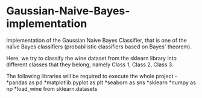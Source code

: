 # Gaussian-Naive-Bayes-implementation
Implementation of the Gaussian Naive Bayes Classifier, that is one of the naïve Bayes classifiers (probabilistic classifiers based on Bayes' theorem).

Here, we try to classify the wine dataset from the sklearn library into different classes that they belong, namely Class 1, Class 2, Class 3.

The following libraries will be required to execute the whole project -
*pandas as pd
*matplotlib.pyplot as plt
*seaborn as sns
*sklearn
*numpy as np
*load_wine from sklearn.datasets
